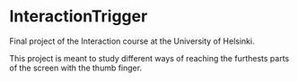 # InteractionTrigger


Final project of the Interaction course at the University of Helsinki.

This project is meant to study different ways of reaching the furthests parts of the screen with the thumb finger. 
